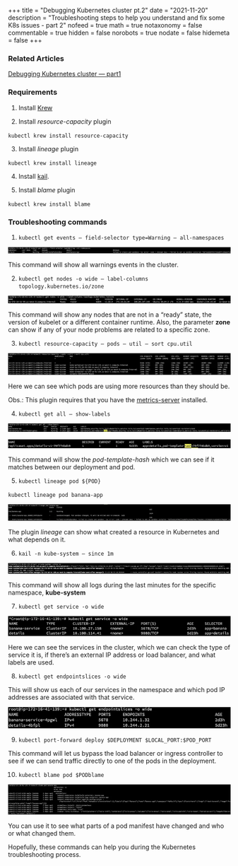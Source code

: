 +++
title = "Debugging Kubernetes cluster pt.2"
date = "2021-11-20"
description = "Troubleshooting steps to help you understand and fix some K8s issues - part 2"
nofeed = true
math = true
notaxonomy = false
commentable = true
hidden = false
norobots = true
nodate = false
hidemeta = false
+++

### Related Articles

[Debugging Kubernetes cluster — part1](https://blog.ugulino.com/posts/19_oct_21/)

### Requirements

1. Install [Krew](https://krew.sigs.k8s.io/docs/user-guide/setup/install/?utm_source=thenewstack&utm_medium=website&utm_campaign=platform")

2. Install *resource-capacity* plugin

`kubectl krew install resource-capacity`

3. Install *lineage* plugin

`kubectl krew install lineage`

4. Install [kail](https://github.com/boz/kail).

5. Install *blame* plugin

`kubectl krew install blame`

### Troubleshooting commands

1. `kubectl get events — field-selector type=Warning — all-namespaces`

![Image alt](images/get_events.png)

This command will show all warnings events in the cluster.

2. `kubectl get nodes -o wide — label-columns topology.kubernetes.io/zone`

![Image alt](images/get_event_topoloy.png)

This command will show any nodes that are not in a “ready” state, the version of kubelet or a different container runtime. Also, the parameter **zone** can show if any of your node problems are related to a specific zone.

3. `kubectl resource-capacity — pods — util — sort cpu.util`

![Image alt](images/resource_capacity.png)

Here we can see which pods are using more resources than they should be.

Obs.: This plugin requires that you have the [metrics-server](https://github.com/kubernetes-sigs/metrics-server?utm_source=thenewstack&utm_medium=website&utm_campaign=platform) installed.

4. `kubectl get all — show-labels`

![Image alt](images/show_labels-1.png)

![Image alt](images/show_labels-2.png)

This command will show the *pod-template-hash* which we can see if it matches between our deployment and pod.

5. `kubectl lineage pod ${POD}`

`kubectl lineage pod banana-app`

![Image alt](images/get_lineage.png)

The plugin *lineage* can show what created a resource in Kubernetes and what depends on it.

6. `kail -n kube-system — since 1m`

![Image alt](images/kube-system.png)

This command will show all logs during the last minutes for the specific namespace, **kube-system**

7. `kubectl get service -o wide`

![Image alt](images/get_service.png)

Here we can see the services in the cluster, which we can check the type of service it is, if there’s an external IP address or load balancer, and what labels are used.

8. `kubectl get endpointslices -o wide`

This will show us each of our services in the namespace and which pod IP addresses are associated with that service.

![Image alt](images/get_end.png)

9. `kubectl port-forward deploy $DEPLOYMENT $LOCAL_PORT:$POD_PORT`

This command will let us bypass the load balancer or ingress controller to see if we can send traffic directly to one of the pods in the deployment.

10. `kubectl blame pod $PODblame`

![Image alt](images/blame.png)

You can use it to see what parts of a pod manifest have changed and who or what changed them.

Hopefully, these commands can help you during the Kubernetes troubleshooting process.
